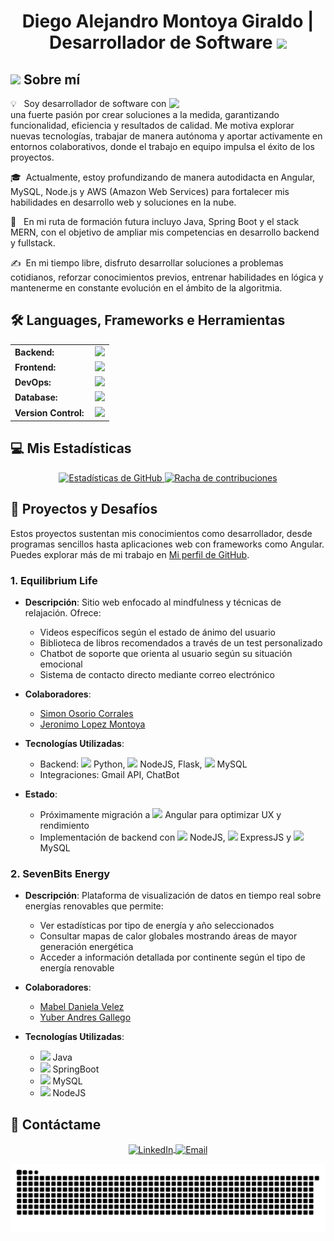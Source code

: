 <h1 align="center">Diego Alejandro Montoya Giraldo | Desarrollador de Software <img src="https://media.giphy.com/media/hvRJCLFzcasrR4ia7z/giphy.gif" width="35"></h1>

## <picture><img src="https://github.com/7oSkaaa/7oSkaaa/blob/main/Images/about_me.gif?raw=true" width="25px"></picture> Sobre mí
<picture> <img align="right" src="https://github.com/7oSkaaa/7oSkaaa/blob/main/Images/Right_Side.gif?raw=true" width="250px"></picture>

💡 &nbsp; Soy desarrollador de software con una fuerte pasión por crear soluciones a la medida, garantizando funcionalidad, eficiencia y resultados de calidad. Me motiva explorar nuevas tecnologías, trabajar de manera autónoma y aportar activamente en entornos colaborativos, donde el trabajo en equipo impulsa el éxito de los proyectos.

🎓 &nbsp;Actualmente, estoy profundizando de manera autodidacta en Angular, MySQL, Node.js y AWS (Amazon Web Services) para fortalecer mis habilidades en desarrollo web y soluciones en la nube.

🌱 &nbsp; En mi ruta de formación futura incluyo Java, Spring Boot y el stack MERN, con el objetivo de ampliar mis competencias en desarrollo backend y fullstack.

✍️ &nbsp;En mi tiempo libre, disfruto desarrollar soluciones a problemas cotidianos, reforzar conocimientos previos, entrenar habilidades en lógica y mantenerme en constante evolución en el ámbito de la algoritmia.

## 🛠️ Languages, Frameworks e Herramientas

<table align="center">
    <tr>
        <td style="font-weight: bold; padding-right: 10px; vertical-align: center; border: none;">Backend:</td>
        <td><img height="40" src="https://skillicons.dev/icons?i=nodejs,express,java"/></td>
    </tr>
    <tr>
        <td style="font-weight: bold; padding-right: 10px; vertical-align: center;">Frontend:</td>
        <td><img height="40" src="https://skillicons.dev/icons?i=bootstrap,html,css,js,ts,angular"/></td>
    </tr>
    <tr>
        <td style="font-weight: bold; padding-right: 10px; vertical-align: center; border: none;">DevOps:</td>
        <td><img height="40" src="https://skillicons.dev/icons?i=aws"/></td>
    </tr>
    <tr>
        <td style="font-weight: bold; padding-right: 10px; vertical-align: center; border: none;">Database:</td>
        <td><img height="40" src="https://skillicons.dev/icons?i=mysql,postgresql,mongodb"/></td>
    </tr>
    <tr>
        <td style="font-weight: bold; padding-right: 10px; vertical-align: center; border: none;">Version Control:</td>
        <td><img height="40" src="https://skillicons.dev/icons?i=git,github"/></td>
    </tr>
</table>

## 💻 Mis Estadísticas

<div align="center">
    <a href="https://github.com/alejomon71">
        <img src="https://github-readme-stats.vercel.app/api?username=alejomon71&show_icons=true&theme=tokyonight&hide_border=true&locale=en" alt="Estadísticas de GitHub"/>
    </a>
    <a href="https://github.com/alejomon71">
        <img src="https://github-readme-streak-stats.herokuapp.com/?user=alejomon71&theme=material-palenight" alt="Racha de contribuciones"/>
    </a>
</div>

## 🧠 Proyectos y Desafíos

Estos proyectos sustentan mis conocimientos como desarrollador, desde programas sencillos hasta aplicaciones web con frameworks como Angular. Puedes explorar más de mi trabajo en [Mi perfil de GitHub](https://github.com/alejomon71).

### 1. Equilibrium Life

- **Descripción**: 
  Sitio web enfocado al mindfulness y técnicas de relajación. Ofrece:
  - Videos específicos según el estado de ánimo del usuario
  - Biblioteca de libros recomendados a través de un test personalizado
  - Chatbot de soporte que orienta al usuario según su situación emocional
  - Sistema de contacto directo mediante correo electrónico

- **Colaboradores**: 
  - [Simon Osorio Corrales](https://github.com/Comanck)
  - [Jeronimo Lopez Montoya](https://github.com/jerolm23)

- **Tecnologías Utilizadas**:
  - Backend: <img height="15" src="https://skillicons.dev/icons?i=python"/> Python, <img height="15" src="https://skillicons.dev/icons?i=nodejs"/> NodeJS, Flask, <img height="15" src="https://skillicons.dev/icons?i=mysql"/> MySQL
  - Integraciones: Gmail API, ChatBot

- **Estado**:
  - Próximamente migración a <img height="15" src="https://skillicons.dev/icons?i=angular"/> Angular para optimizar UX y rendimiento
  - Implementación de backend con <img height="15" src="https://skillicons.dev/icons?i=nodejs"/> NodeJS, <img height="15" src="https://skillicons.dev/icons?i=express"/> ExpressJS y <img height="15" src="https://skillicons.dev/icons?i=mysql"/> MySQL

### 2. SevenBits Energy

- **Descripción**:
  Plataforma de visualización de datos en tiempo real sobre energías renovables que permite:
  - Ver estadísticas por tipo de energía y año seleccionados
  - Consultar mapas de calor globales mostrando áreas de mayor generación energética
  - Acceder a información detallada por continente según el tipo de energía renovable

- **Colaboradores**:
  - [Mabel Daniela Velez](https://github.com/mabeldvelez)
  - [Yuber Andres Gallego](https://github.com/Andres61)

- **Tecnologías Utilizadas**: 
  - <img height="15" src="https://skillicons.dev/icons?i=java"/> Java
  - <img height="15" src="https://skillicons.dev/icons?i=spring"/> SpringBoot
  - <img height="15" src="https://skillicons.dev/icons?i=mysql"/> MySQL
  - <img height="15" src="https://skillicons.dev/icons?i=nodejs"/> NodeJS

## 🤝 Contáctame

<p align="center">
    <a href="https://www.linkedin.com/in/diego-alejndro-montoya-giraldo-44b590287/" target="_blank">
        <img align="center" src="https://cdn.jsdelivr.net/npm/simple-icons@3.0.1/icons/linkedin.svg" alt="LinkedIn" height="30" width="40" />
    </a>
    <a href="diego.2005.montoyagiraldo@gmail.com">
        <img align="center" src="https://simpleicons.org/icons/gmail.svg" alt="Email" height="30" width="40" />
    </a>
</p>

<p align="center">
    <img src="https://github.com/7oSkaaa/7oSkaaa/blob/output/github-contribution-grid-snake.svg?" alt="Snake Game"/>
</p>
